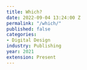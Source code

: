 ```yaml
---
title: Which?
date: 2022-09-04 13:24:00 Z
permalink: "/which/"
published: false
categories:
- Digital Design
industry: Publishing
year: 2021
extension: Present
---
```


